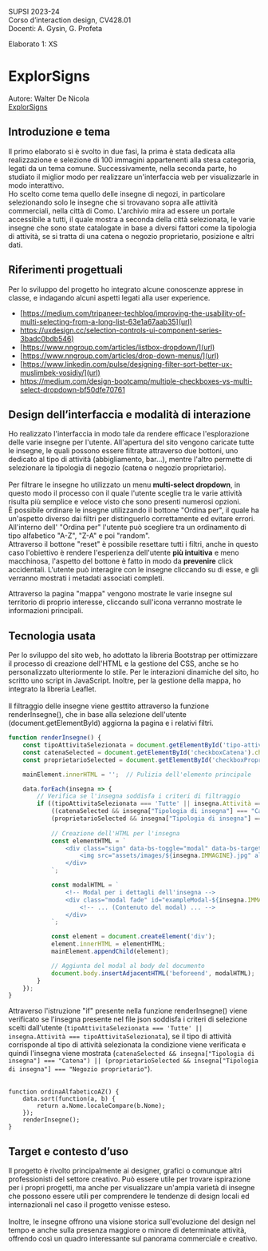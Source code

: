 SUPSI 2023-24  
Corso d’interaction design, CV428.01  
Docenti: A. Gysin, G. Profeta  

Elaborato 1: XS 

# ExplorSigns
Autore: Walter De Nicola<br>
[ExplorSigns](https://walterdn03.github.io/exploresigns/#)


## Introduzione e tema
Il primo elaborato si è svolto in due fasi, la prima è stata dedicata alla realizzazione e selezione di 100 immagini appartenenti alla stesa categoria, legati da un tema comune. Successivamente, nella seconda parte, ho studiato il miglior modo per realizzare un'interfaccia web per visualizzarle in modo interattivo.<br>
Ho scelto come tema quello delle insegne di negozi, in particolare selezionando solo le insegne che si trovavano sopra alle attività commerciali, nella città di Como. L'archivio mira ad essere un portale accessibile a tutti, il quale mostra a seconda della città selezionata, le varie insegne che sono state catalogate in base a diversi fattori come la tipologia di attività, se si tratta di una catena o negozio proprietario, posizione e altri dati.


## Riferimenti progettuali
Per lo sviluppo del progetto ho integrato alcune conoscenze apprese in classe, e indagando alcuni aspetti legati alla user experience.

- [https://medium.com/tripaneer-techblog/improving-the-usability-of-multi-selecting-from-a-long-list-63e1a67aab35](url)
- [https://uxdesign.cc/selection-controls-ui-component-series-3badc0bdb546)](url)
- [https://www.nngroup.com/articles/listbox-dropdown/](url)
- [https://www.nngroup.com/articles/drop-down-menus/](url)
- [https://www.linkedin.com/pulse/designing-filter-sort-better-ux-muslimbek-vosidiy/](url)
- [https://medium.com/design-bootcamp/multiple-checkboxes-vs-multi-select-dropdown-bf50dfe70761
](url)




## Design dell’interfaccia e modalità di interazione
Ho realizzato l'interfaccia in modo tale da rendere efficace l'esplorazione delle varie insegne per l'utente. All'apertura del sito vengono caricate tutte le insegne, le quali possono essere filtrate attraverso due bottoni, uno dedicato al tipo di attività (abbigliamento, bar...), mentre l'altro permette di selezionare la tipologia di negozio (catena o negozio proprietario).
<br><br>Per filtrare le insegne ho utilizzato un menu **multi-select dropdown**, in questo modo il processo con il quale l'utente sceglie tra le varie attività risulta più semplice e veloce visto che sono presenti numerosi opzioni.
<br>È possibile ordinare le insegne utilizzando il bottone "Ordina per", il quale ha un'aspetto diverso dai filtri per distinguerlo correttamente ed evitare errori.
All'interno dell' "Ordina per" l'utente può scegliere tra un ordinamento di tipo alfabetico "A-Z", "Z-A" e poi "random".
<br>Attraverso il bottone "reset" è possibile resettare tutti i filtri, anche in questo caso l'obiettivo è rendere l'esperienza dell'utente **più intuitiva** e meno macchinosa, l'aspetto del bottone è fatto in modo da **prevenire** click accidentali.
L'utente può interagire con le insegne cliccando su di esse, e gli verranno mostrati i metadati associati completi.

Attraverso la pagina "mappa" vengono mostrate le varie insegne sul territorio di proprio interesse, cliccando sull'icona verranno mostrate le informazioni principali.

<!--[<img src="doc/cards.gif" width="500" alt="Magic trick">]()-->


## Tecnologia usata
Per lo sviluppo del sito web, ho adottato la libreria Bootstrap per ottimizzare il processo di creazione dell'HTML e la gestione del CSS, anche se ho personalizzato ulteriormente lo stile. Per le interazioni dinamiche del sito, ho scritto uno script in JavaScript. Inoltre, per la gestione della mappa, ho integrato la libreria Leaflet.
<br><br>
Il filtraggio delle insegne viene gesttito attraverso la funzione renderInsegne(), che in base alla selezione dell'utente (document.getElementById) aggiorna la pagina e i relativi filtri.

```JavaScript
function renderInsegne() {
    const tipoAttivitaSelezionata = document.getElementById('tipo-attivita').value;
    const catenaSelected = document.getElementById('checkboxCatena').checked;
    const proprietarioSelected = document.getElementById('checkboxProprietario').checked;

    mainElement.innerHTML = '';  // Pulizia dell'elemento principale

    data.forEach(insegna => {
        // Verifica se l'insegna soddisfa i criteri di filtraggio
        if ((tipoAttivitaSelezionata === 'Tutte' || insegna.Attività === tipoAttivitaSelezionata) &&
            ((catenaSelected && insegna["Tipologia di insegna"] === "Catena") ||
            (proprietarioSelected && insegna["Tipologia di insegna"] === "Negozio proprietario"))) {
            
            // Creazione dell'HTML per l'insegna
            const elementHTML = `
                <div class="sign" data-bs-toggle="modal" data-bs-target="#exampleModal-${insegna.IMMAGINE}">
                    <img src="assets/images/${insegna.IMMAGINE}.jpg" alt="Insegna">
                </div>
            `;

            const modalHTML = `
                <!-- Modal per i dettagli dell'insegna -->
                <div class="modal fade" id="exampleModal-${insegna.IMMAGINE}" tabindex="-1" aria-labelledby="exampleModalLabel-${insegna.IMMAGINE}" aria-hidden="true">
                    <!-- ... (Contenuto del modal) ... -->
                </div>
            `;

            const element = document.createElement('div');
            element.innerHTML = elementHTML;
            mainElement.appendChild(element);

            // Aggiunta del modal al body del documento
            document.body.insertAdjacentHTML('beforeend', modalHTML);
        }
    });
}
```
Attraverso l'istruzione "if" presente nella funzione renderInsegne() viene verificato se l'insegna presente nel file json soddisfa i criteri di selezione scelti dall'utente (```tipoAttivitaSelezionata === 'Tutte' || insegna.Attività === tipoAttivitaSelezionata```), se il tipo di attività corrisponde al tipo di attività selezionata la condizione viene verificata e quindi l'insegna viene mostrata (```catenaSelected && insegna["Tipologia di insegna"] === "Catena") ||
(proprietarioSelected && insegna["Tipologia di insegna"] === "Negozio proprietario"```).
<br><br>
```L'ordinamento delle insegne è gestito attraverso il metodo sort.
function ordinaAlfabeticoAZ() {
    data.sort(function(a, b) {
        return a.Nome.localeCompare(b.Nome);
    });
    renderInsegne();
}
```


## Target e contesto d’uso
Il progetto è rivolto principalmente ai designer, grafici o comunque altri professionisti del settore creativo. Può essere utile per trovare ispirazione per i propri progetti, ma anche per visualizzare un'ampia varietà di insegne che possono essere utili per comprendere le tendenze di design locali ed internazionali nel caso il progetto venisse esteso.
<BR><br>
Inoltre, le insegne offrono una visione storica sull'evoluzione del design nel tempo e anche sulla presenza maggiore o minore di determinate attività, offrendo così un quadro interessante sul panorama commerciale e creativo.

<!--[<img src="doc/munari.jpg" width="300" alt="Supplemento al dizionario italiano">]()-->
